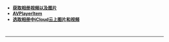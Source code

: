 
- [**获取相册视频以及图片**](https://www.jianshu.com/p/ea0274a33209)
- [**AVPlayerItem**](https://www.jianshu.com/p/fbb985e31104)
- [**选取相册中iCloud云上图片和视频**](http://www.cnblogs.com/junhuawang/p/8034247.html)




<br/>

***
<br/>




